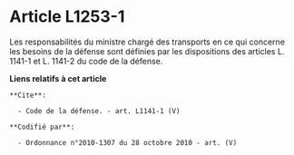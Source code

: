 # Article L1253-1

Les responsabilités du ministre chargé des transports en ce qui concerne les besoins de la défense sont définies par les
dispositions des articles L. 1141-1 et L. 1141-2 du code de la défense.

**Liens relatifs à cet article**

	**Cite**:

	  - Code de la défense. - art. L1141-1 (V)

	**Codifié par**:

	  - Ordonnance n°2010-1307 du 28 octobre 2010 - art. (V)
